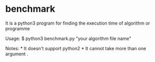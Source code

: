 # benchmark
It is a python3 program for finding the execution time of algorithm or programme 

Usage:
     $ python3 benchmark.py "your algorithm file name"

Notes:
    * It doesn't support python2 
    * It cannot take more than one argument .
